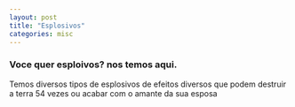 ```yaml
---
layout: post
title: "Esplosivos"
categories: misc
---
```

<h3>
  Voce quer esploivos? nos temos aqui.
</h3>
Temos diversos tipos de esplosivos de efeitos diversos que podem destruir a terra 54 vezes ou acabar com o amante da sua esposa
</h3>
